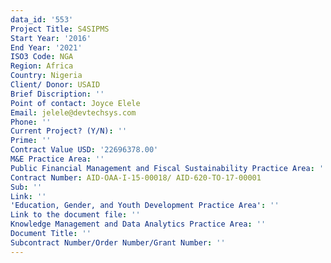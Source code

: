 ```yaml
---
data_id: '553'
Project Title: S4SIPMS
Start Year: '2016'
End Year: '2021'
ISO3 Code: NGA
Region: Africa
Country: Nigeria
Client/ Donor: USAID
Brief Discription: ''
Point of contact: Joyce Elele
Email: jelele@devtechsys.com
Phone: ''
Current Project? (Y/N): ''
Prime: ''
Contract Value USD: '22696378.00'
M&E Practice Area: ''
Public Financial Management and Fiscal Sustainability Practice Area: ''
Contract Number: AID-OAA-I-15-00018/ AID-620-TO-17-00001
Sub: ''
Link: ''
'Education, Gender, and Youth Development Practice Area': ''
Link to the document file: ''
Knowledge Management and Data Analytics Practice Area: ''
Document Title: ''
Subcontract Number/Order Number/Grant Number: ''
---
```

